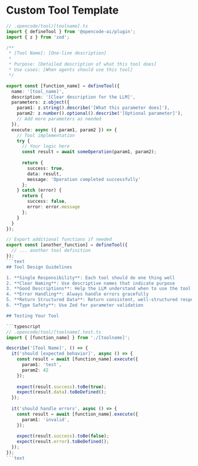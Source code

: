 # Custom Tool Template

```typescript
// .opencode/tool/[toolname].ts
import { defineTool } from '@opencode-ai/plugin';
import { z } from 'zod';

/**
 * [Tool Name]: [One-line description]
 * 
 * Purpose: [Detailed description of what this tool does]
 * Use cases: [When agents should use this tool]
 */

export const [function_name] = defineTool({
  name: '[tool_name]',
  description: '[Clear description for the LLM]',
  parameters: z.object({
    param1: z.string().describe('[What this parameter does]'),
    param2: z.number().optional().describe('[Optional parameter]'),
    // Add more parameters as needed
  }),
  execute: async ({ param1, param2 }) => {
    // Tool implementation
    try {
      // Your logic here
      const result = await someOperation(param1, param2);
      
      return {
        success: true,
        data: result,
        message: 'Operation completed successfully'
      };
    } catch (error) {
      return {
        success: false,
        error: error.message
      };
    }
  }
});

// Export additional functions if needed
export const [another_function] = defineTool({
  // ... another tool definition
});
```text
## Tool Design Guidelines

1. **Single Responsibility**: Each tool should do one thing well
2. **Clear Naming**: Use descriptive names that indicate purpose
3. **Good Descriptions**: Help the LLM understand when to use the tool
4. **Error Handling**: Always handle errors gracefully
5. **Return Structured Data**: Return consistent, well-structured responses
6. **Type Safety**: Use Zod for parameter validation

## Testing Your Tool

```typescript
// .opencode/tool/[toolname].test.ts
import { [function_name] } from './[toolname]';

describe('[Tool Name]', () => {
  it('should [expected behavior]', async () => {
    const result = await [function_name].execute({
      param1: 'test',
      param2: 42
    });
    
    expect(result.success).toBe(true);
    expect(result.data).toBeDefined();
  });
  
  it('should handle errors', async () => {
    const result = await [function_name].execute({
      param1: 'invalid',
    });
    
    expect(result.success).toBe(false);
    expect(result.error).toBeDefined();
  });
});
```text

